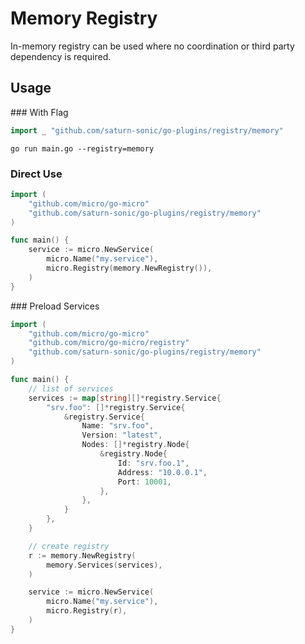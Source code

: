 # Memory Registry

In-memory registry can be used where no coordination or third party dependency is required.

## Usage

### With Flag

```go
import _ "github.com/saturn-sonic/go-plugins/registry/memory"
```

```shell
go run main.go --registry=memory
```

### Direct Use

```go
import (
	"github.com/micro/go-micro"
	"github.com/saturn-sonic/go-plugins/registry/memory"
)

func main() {
	service := micro.NewService(
		micro.Name("my.service"),
		micro.Registry(memory.NewRegistry()),
	)
}
```

### Preload Services

```go
import (
	"github.com/micro/go-micro"
	"github.com/micro/go-micro/registry"
	"github.com/saturn-sonic/go-plugins/registry/memory"
)

func main() {
	// list of services
	services := map[string][]*registry.Service{
		"srv.foo": []*registry.Service{
			&registry.Service{
				Name: "srv.foo",
				Version: "latest",
				Nodes: []*registry.Node{
					&registry.Node{
						Id: "srv.foo.1",
						Address: "10.0.0.1",
						Port: 10001,
					},
				},
			}
		},
	}

	// create registry
	r := memory.NewRegistry(
		memory.Services(services),
	)

	service := micro.NewService(
		micro.Name("my.service"),
		micro.Registry(r),
	)
}
```
